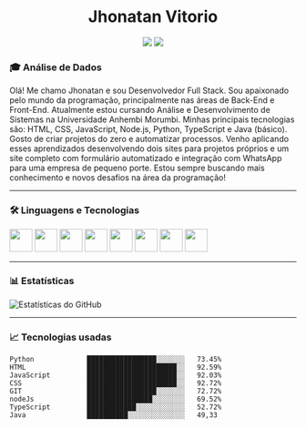 <h1 align="center">Jhonatan Vitorio</h1>

<p align="center">
  <img src="https://img.shields.io/badge/Estrelas-0-yellow?style=for-the-badge" />
  <img src="https://img.shields.io/badge/Seguidores-2-brightgreen?style=for-the-badge" />
</p>

### 🎓 Análise de Dados

Olá! Me chamo Jhonatan e sou Desenvolvedor Full Stack.
Sou apaixonado pelo mundo da programação, principalmente nas áreas de Back-End e Front-End.
Atualmente estou cursando Análise e Desenvolvimento de Sistemas na Universidade Anhembi Morumbi. Minhas principais tecnologias são: HTML, CSS, JavaScript, Node.js, Python, TypeScript e Java (básico).
Gosto de criar projetos do zero e automatizar processos. Venho aplicando esses aprendizados desenvolvendo dois sites para projetos próprios e um site completo com formulário automatizado e integração com WhatsApp para uma empresa de pequeno porte. Estou sempre buscando mais conhecimento e novos desafios na área da programação!

---

### 🛠️ Linguagens e Tecnologias

<img src="https://cdn.jsdelivr.net/gh/devicons/devicon/icons/html5/html5-original.svg" width="40"/>
<img src="https://cdn.jsdelivr.net/gh/devicons/devicon/icons/css3/css3-original.svg" width="40"/>
<img src="https://cdn.jsdelivr.net/gh/devicons/devicon/icons/javascript/javascript-original.svg" width="40"/>
<img src="https://cdn.jsdelivr.net/gh/devicons/devicon/icons/python/python-original.svg" width="40"/>
<img src="https://cdn.jsdelivr.net/gh/devicons/devicon/icons/git/git-original.svg" width="40"/>
<img src="https://cdn.jsdelivr.net/gh/devicons/devicon/icons/nodejs/nodejs-original.svg" width="40"/>
<img src="https://cdn.jsdelivr.net/gh/devicons/devicon/icons/typescript/typescript-original.svg" width="40"/>
<img src="https://cdn.jsdelivr.net/gh/devicons/devicon/icons/java/java-original.svg" width="40"/>

---

### 📊 Estatísticas

![Estatísticas do GitHub](https://github-readme-stats.vercel.app/api?username=SEU_USUARIO&show_icons=true&theme=radical&locale=pt-br)

---

### 📈 Tecnologias usadas

```text
Python             █████████████████░░░░░░░   73.45%
HTML               ██████████████████████░░   92.59%
JavaScript         ██████████████████████░░   92.03%
CSS                ██████████████████████░░   92.72%
GIT                █████████████████░░░░░░░   72.72%
nodeJs             ████████████████░░░░░░░░   69.52%
TypeScript         ████████████░░░░░░░░░░░░   52.72%
Java               ██████████░░░░░░░░░░░░░░   49,33
